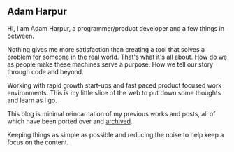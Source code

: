 ## Adam Harpur

Hi, I am Adam Harpur, a programmer/product developer and a few things in between.

Nothing gives me more satisfaction than creating a tool that solves a problem for someone in the real world.
That's what it's all about. How do we as people make these machines serve a purpose. How we tell our story
through code and beyond.

Working with rapid growth start-ups and fast paced product focused work environments. This is my little slice of the web to put down some thoughts and learn as I go.

This blog is minimal reincarnation of my previous works and posts, all of which have been ported over and [archived](https://adam.harpur.io/archive).

Keeping things as simple as possible and reducing the noise to help keep a focus on the content.